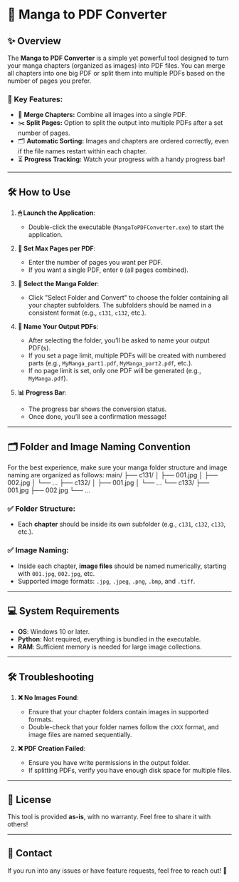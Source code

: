 # 📖 Manga to PDF Converter

## ✨ Overview

The **Manga to PDF Converter** is a simple yet powerful tool designed to turn your manga chapters (organized as images) into PDF files. You can merge all chapters into one big PDF or split them into multiple PDFs based on the number of pages you prefer.

### 🌟 Key Features:
- 📑 **Merge Chapters:** Combine all images into a single PDF.
- ✂️ **Split Pages:** Option to split the output into multiple PDFs after a set number of pages.
- 🗂 **Automatic Sorting:** Images and chapters are ordered correctly, even if the file names restart within each chapter.
- ⏳ **Progress Tracking:** Watch your progress with a handy progress bar!

---

## 🛠 How to Use

1. **🖱 Launch the Application**:
   - Double-click the executable (`MangaToPDFConverter.exe`) to start the application.

2. **📏 Set Max Pages per PDF**:
   - Enter the number of pages you want per PDF. 
   - If you want a single PDF, enter `0` (all pages combined).

3. **📂 Select the Manga Folder**:
   - Click "Select Folder and Convert" to choose the folder containing all your chapter subfolders. The subfolders should be named in a consistent format (e.g., `c131`, `c132`, etc.).

4. **📝 Name Your Output PDFs**:
   - After selecting the folder, you’ll be asked to name your output PDF(s). 
   - If you set a page limit, multiple PDFs will be created with numbered parts (e.g., `MyManga_part1.pdf`, `MyManga_part2.pdf`, etc.).
   - If no page limit is set, only one PDF will be generated (e.g., `MyManga.pdf`).

5. **📊 Progress Bar**:
   - The progress bar shows the conversion status. 
   - Once done, you’ll see a confirmation message!

---

## 🗂 Folder and Image Naming Convention

For the best experience, make sure your manga folder structure and image naming are organized as follows:
main/ ├── c131/ │ ├── 001.jpg │ ├── 002.jpg │ └── ... ├── c132/ │ ├── 001.jpg │ └── ... └── c133/ ├── 001.jpg ├── 002.jpg └── ...

### ✅ Folder Structure:
- Each **chapter** should be inside its own subfolder (e.g., `c131`, `c132`, `c133`, etc.).

### ✅ Image Naming:
- Inside each chapter, **image files** should be named numerically, starting with `001.jpg`, `002.jpg`, etc.
- Supported image formats: `.jpg`, `.jpeg`, `.png`, `.bmp`, and `.tiff`.

---

## 💻 System Requirements

- **OS**: Windows 10 or later.
- **Python**: Not required, everything is bundled in the executable.
- **RAM**: Sufficient memory is needed for large image collections.

---

## 🛠 Troubleshooting

1. **❌ No Images Found**:
   - Ensure that your chapter folders contain images in supported formats.
   - Double-check that your folder names follow the `cXXX` format, and image files are named sequentially.

2. **❌ PDF Creation Failed**:
   - Ensure you have write permissions in the output folder.
   - If splitting PDFs, verify you have enough disk space for multiple files.

---

## 📜 License

This tool is provided **as-is**, with no warranty. Feel free to share it with others!

---

## 📧 Contact

If you run into any issues or have feature requests, feel free to reach out! 🎉
